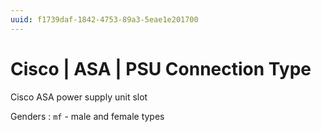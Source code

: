 ```yaml
---
uuid: f1739daf-1842-4753-89a3-5eae1e201700
---
```

# Cisco | ASA | PSU Connection Type

Cisco ASA power supply unit slot

Genders
: `mf` - male and female types
